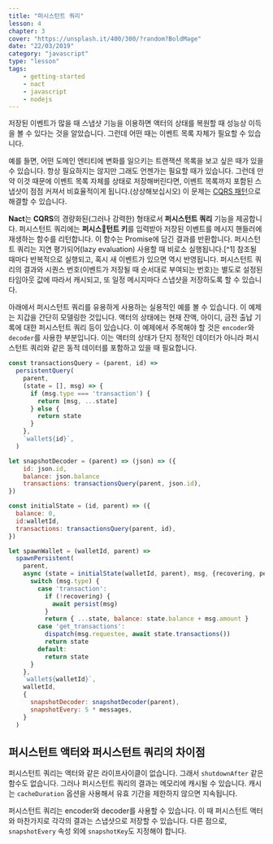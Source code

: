 ```yaml
---
title: "퍼시스턴트 쿼리"
lesson: 4
chapter: 3
cover: "https://unsplash.it/400/300/?random?BoldMage"
date: "22/03/2019"
category: "javascript"
type: "lesson"
tags:
    - getting-started
    - nact
    - javascript
    - nodejs
---
```


저장된 이벤트가 많을 때 스냅샷 기능을 이용하면 액터의 상태를 복원할 때 성능상 이득을 볼 수 있다는 것을 알았습니다. 그런데 어떤 때는 이벤트 목록 자체가 필요할 수 있습니다.

예를 들면, 어떤 도메인 엔티티에 변화를 일으키는 트랜잭션 목록을 보고 싶은 때가 있을 수 있습니다. 항상 필요하지는 않지만 그래도 언젠가는 필요할 때가 있습니다. 그런데 만약 이것 때문에 이벤트 목록 자체를 상태로 저장해버린다면, 이벤트 목록까지 포함된 스냅샷이 점점 커져서 비효율적이게 됩니다.(상상해보십시오) 이 문제는 [CQRS 패턴](https://martinfowler.com/bliki/CQRS.html)으로 해결할 수 있습니다.

**Nact**는 **CQRS**의 경량화된(그러나 강력한) 형태로서 **퍼시스턴트 쿼리** 기능을 제공합니다. 퍼시스턴트 쿼리에는 **퍼시스턴트 키**를 입력받아 저장된 이벤트를 메시지 핸들러에 재생하는 함수를 리턴합니다. 이 함수는 Promise에 담긴 결과를 반환합니다. 퍼시스턴트 쿼리는 지연 평가되어(lazy evaluation) 사용할 때 비로소 실행됩니다.[^1] 참조될 때마다 반복적으로 실행되고, 혹시 새 이벤트가 있으면 역시 반영됩니다. 퍼시스턴트 쿼리의 결과와 시퀀스 번호(이벤트가 저장될 때 순서대로 부여되는 번호)는 별도로 설정된 타임아웃 값에 따라서 캐시되고, 또 일정 메시지마다 스냅샷을 저장하도록 할 수 있습니다.

아래에서 퍼시스턴트 쿼리를 유용하게 사용하는 실용적인 예를 볼 수 있습니다. 이 예제는 지갑을 간단히 모델링한 것입니다. 액터의 상태에는 현재 잔액, 아이디, 금전 출납 기록에 대한 퍼시스턴트 쿼리 등이 있습니다. 이 예제에서 주목해야 할 것은 `encoder`와 `decoder`를 사용한 부분입니다. 이는 액터의 상태가 단지 정적인 데이터가 아니라 퍼시스턴트 쿼리와 같은 동적 데이터를 포함하고 있을 때 필요합니다.

```javascript
const transactionsQuery = (parent, id) =>
  persistentQuery(    
    parent,
    (state = [], msg) => {
      if (msg.type === 'transaction') {
        return [msg, ...state]
      } else {
        return state
      }          
    },
    `wallet${id}`,
  )

let snapshotDecoder = (parent) => (json) => ({
    id: json.id,
    balance: json.balance
    transactions: transactionsQuery(parent, json.id),
})

const initialState = (id, parent) => ({  
  balance: 0,
  id:walletId,
  transactions: transactionsQuery(parent, id),    
})

let spawnWallet = (walletId, parent) =>
  spawnPersistent(
    parent,        
    async (state = initialState(walletId, parent), msg, {recovering, persist}) => {
      switch (msg.type) {
        case 'transaction':          
          if (!recovering) {
            await persist(msg)
          }
          return { ...state, balance: state.balance + msg.amount }
        case 'get_transactions':                    
          dispatch(msg.requestee, await state.transactions())
          return state
        default: 
          return state
      }
    },
    `wallet${walletId}`,
    walletId,
    {
      snapshotDecoder: snapshotDecoder(parent),        
      snapshotEvery: 5 * messages,
    }    
  )
```


## 퍼시스턴트 액터와 퍼시스턴트 쿼리의 차이점

퍼시스턴트 쿼리는 액터와 같은 라이프사이클이 없습니다. 그래서 `shutdownAfter` 같은 함수도 없습니다. 그러나 퍼시스턴트 쿼리의 결과는 메모리에 캐시될 수 있습니다. 캐시는 `cacheDuration` 옵션을 사용해서 유효 기간을 제한하지 않으면 지속됩니다.

퍼시스턴트 쿼리는 encoder와 decoder를 사용할 수 있습니다. 이 때 퍼시스턴트 액터와 마찬가지로 각각의 결과는 스냅샷으로 저장할 수 있습니다. 다른 점으로, `snapshotEvery` 속성 외에 `snapshotKey`도 지정해야 합니다.
